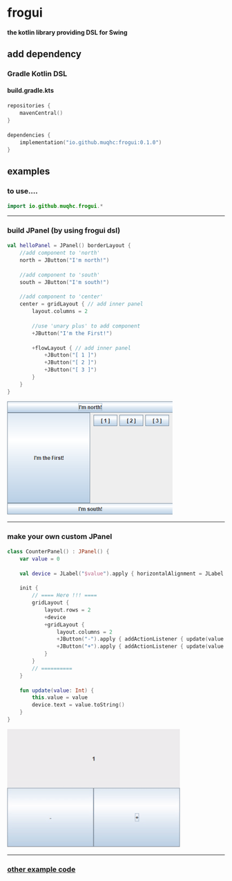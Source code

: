 # frogui
#### the kotlin library providing DSL for Swing
## add dependency
### Gradle Kotlin DSL
#### build.gradle.kts
```kotlin
repositories {
    mavenCentral()
}

dependencies {
    implementation("io.github.muqhc:frogui:0.1.0")
}
```

## examples
### to use....
```kotlin
import io.github.muqhc.frogui.*
```

---

### build JPanel  (by using frogui dsl)
```kotlin
val helloPanel = JPanel() borderLayout {
    //add component to 'north'
    north = JButton("I'm north!")
    
    //add component to 'south'
    south = JButton("I'm south!")

    //add component to 'center'
    center = gridLayout { // add inner panel
        layout.columns = 2

        //use 'unary plus' to add component
        +JButton("I'm the First!")

        +flowLayout { // add inner panel
            +JButton("[ 1 ]")
            +JButton("[ 2 ]")
            +JButton("[ 3 ]")
        }
    }
}
```
![example_image.png](README_RESOURCES/example_image.png)

---

### make your own custom JPanel
```kotlin
class CounterPanel() : JPanel() {
    var value = 0

    val device = JLabel("$value").apply { horizontalAlignment = JLabel.CENTER }

    init {
        // ==== Here !!! ====
        gridLayout {
            layout.rows = 2
            +device
            +gridLayout {
                layout.columns = 2
                +JButton("-").apply { addActionListener { update(value - 1) } }
                +JButton("+").apply { addActionListener { update(value + 1) } }
            }
        }
        // ==========
    }

    fun update(value: Int) {
        this.value = value
        device.text = value.toString()
    }
}
```
![example_video.gif](README_RESOURCES/example_video.gif)

---

### [other example code](frogui-debug/src/main/kotlin/io/github/muqhc/frogui)
